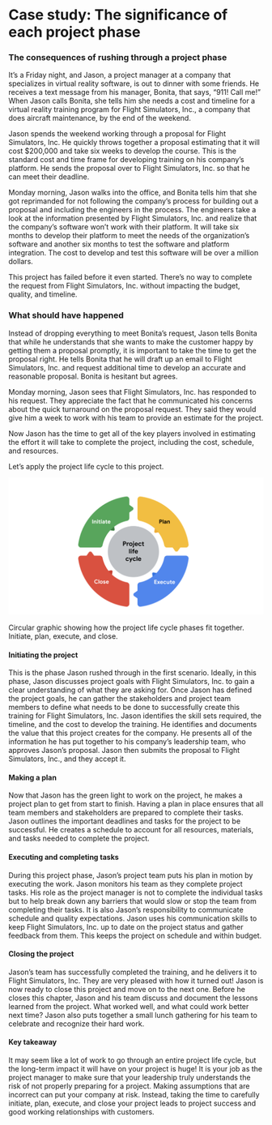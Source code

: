 # Case study: The significance of each project phase

### The consequences of rushing through a project phase
It’s a Friday night, and Jason, a project manager at a company that specializes in virtual reality software, is out to dinner with some friends. He receives a text message from his manager, Bonita, that says, “911! Call me!” When Jason calls Bonita, she tells him she needs a cost and timeline for a virtual reality training program for Flight Simulators, Inc., a company that does aircraft maintenance, by the end of the weekend.

Jason spends the weekend working through a proposal for Flight Simulators, Inc. He quickly throws together a proposal estimating that it will cost $200,000 and take six weeks to develop the course. This is the standard cost and time frame for developing training on his company’s platform. He sends the proposal over to Flight Simulators, Inc. so that he can meet their deadline. 

Monday morning, Jason walks into the office, and Bonita tells him that she got reprimanded for not following the company’s process for building out a proposal and including the engineers in the process. The engineers take a look at the information presented by Flight Simulators, Inc. and realize that the company’s software won’t work with their platform. It will take six months to develop their platform to meet the needs of the organization’s software and another six months to test the software and platform integration. The cost to develop and test this software will be over a million dollars.  

This project has failed before it even started. There’s no way to complete the request from Flight Simulators, Inc. without impacting the budget, quality, and timeline.  

### What should have happened
Instead of dropping everything to meet Bonita’s request, Jason tells Bonita that while he understands that she wants to make the customer happy by getting them a proposal promptly, it is important to take the time to get the proposal right. He tells Bonita that he will draft up an email to Flight Simulators, Inc. and request additional time to develop an accurate and reasonable proposal. Bonita is hesitant but agrees. 

Monday morning, Jason sees that Flight Simulators, Inc. has responded to his request. They appreciate the fact that he communicated his concerns about the quick turnaround on the proposal request. They said they would give him a week to work with his team to provide an estimate for the project.  

Now Jason has the time to get all of the key players involved in estimating the effort it will take to complete the project, including the cost, schedule, and resources. 

Let’s apply the project life cycle to this project. 

![project management life cycle](pm03.png)


Circular graphic showing how the project life cycle phases fit together. Initiate, plan, execute, and close.
#### Initiating the project
This is the phase Jason rushed through in the first scenario. Ideally, in this phase, Jason discusses project goals with Flight Simulators, Inc. to gain a clear understanding of what they are asking for. Once Jason has defined the project goals, he can gather the stakeholders and project team members to define what needs to be done to successfully create this training for Flight Simulators, Inc. Jason identifies the skill sets required, the timeline, and the cost to develop the training. He identifies and documents the value that this project creates for the company. He presents all of the information he has put together to his company’s leadership team, who approves Jason’s proposal. Jason then submits the proposal to Flight Simulators, Inc., and they accept it. 

#### Making a plan
Now that Jason has the green light to work on the project, he makes a project plan to get from start to finish. Having a plan in place ensures that all team members and stakeholders are prepared to complete their tasks. Jason outlines the important deadlines and tasks for the project to be successful. He creates a schedule to account for all resources, materials, and tasks needed to complete the project. 

#### Executing and completing tasks
During this project phase, Jason’s project team puts his plan in motion by executing the work. Jason monitors his team as they complete project tasks. His role as the project manager is not to complete the individual tasks but to help break down any barriers that would slow or stop the team from completing their tasks. It is also Jason’s responsibility to communicate schedule and quality expectations. Jason uses his communication skills to keep Flight Simulators, Inc. up to date on the project status and gather feedback from them. This keeps the project on schedule and within budget.

#### Closing the project
Jason’s team has successfully completed the training, and he delivers it to Flight Simulators, Inc. They are very pleased with how it turned out! Jason is now ready to close this project and move on to the next one. Before he closes this chapter, Jason and his team discuss and document the lessons learned from the project. What worked well, and what could work better next time? Jason also puts together a small lunch gathering for his team to celebrate and recognize their hard work. 

#### Key takeaway
It may seem like a lot of work to go through an entire project life cycle, but the long-term impact it will have on your project is huge! It is your job as the project manager to make sure that your leadership truly understands the risk of not properly preparing for a project. Making assumptions that are incorrect can put your company at risk. Instead, taking the time to carefully initiate, plan, execute, and close your project leads to project success and good working relationships with customers.  